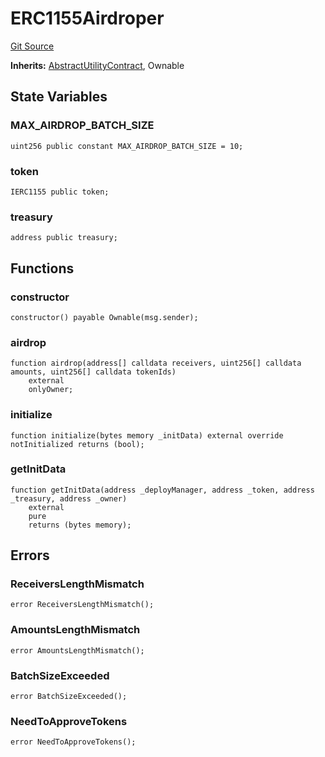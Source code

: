 # ERC1155Airdroper
[Git Source](https://github.com/SolidityUniversity/smart-deployer/blob/c9dd3d1ffa736a4cdb7d35a22dc0947979fde8ba/src/ERC1155Airdroper/ERC1155Airdroper.sol)

**Inherits:**
[AbstractUtilityContract](/src/UtilityContract/AbstractUtilityContract.sol/abstract.AbstractUtilityContract.md), Ownable


## State Variables
### MAX_AIRDROP_BATCH_SIZE

```solidity
uint256 public constant MAX_AIRDROP_BATCH_SIZE = 10;
```


### token

```solidity
IERC1155 public token;
```


### treasury

```solidity
address public treasury;
```


## Functions
### constructor


```solidity
constructor() payable Ownable(msg.sender);
```

### airdrop


```solidity
function airdrop(address[] calldata receivers, uint256[] calldata amounts, uint256[] calldata tokenIds)
    external
    onlyOwner;
```

### initialize


```solidity
function initialize(bytes memory _initData) external override notInitialized returns (bool);
```

### getInitData


```solidity
function getInitData(address _deployManager, address _token, address _treasury, address _owner)
    external
    pure
    returns (bytes memory);
```

## Errors
### ReceiversLengthMismatch

```solidity
error ReceiversLengthMismatch();
```

### AmountsLengthMismatch

```solidity
error AmountsLengthMismatch();
```

### BatchSizeExceeded

```solidity
error BatchSizeExceeded();
```

### NeedToApproveTokens

```solidity
error NeedToApproveTokens();
```

